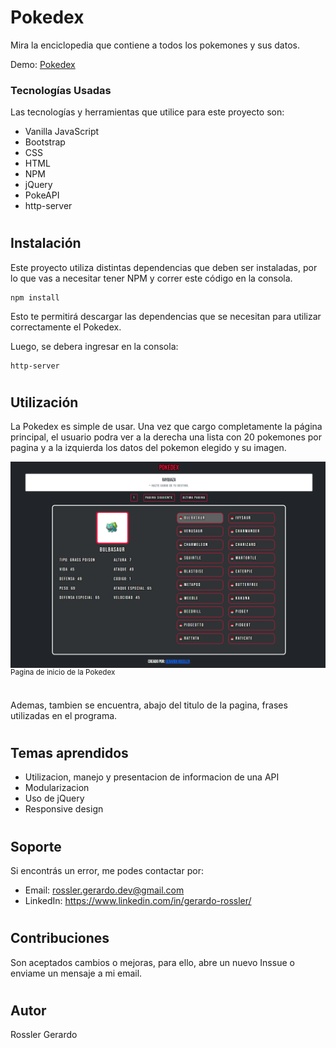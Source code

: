 # Pokedex
 
Mira la enciclopedia que contiene a todos los pokemones y sus datos.


Demo: <a href="https://g-rossler.github.io/Pokedex/">Pokedex</a>

### Tecnologías Usadas

Las tecnologías y herramientas que utilice para este proyecto son:

- Vanilla JavaScript
- Bootstrap
- CSS
- HTML
- NPM
- jQuery
- PokeAPI
- http-server

#

## Instalación

Este proyecto utiliza distintas dependencias que deben ser instaladas, por lo que vas a necesitar tener NPM y correr este código en la consola.

```
npm install
```

Esto te permitirá descargar las dependencias que se necesitan para utilizar correctamente el Pokedex.

Luego, se debera ingresar en la consola:

```
http-server
```



#

## Utilización


La Pokedex es simple de usar. Una vez que cargo completamente la página principal, el usuario podra ver a la derecha una lista con 20 pokemones por pagina y a la izquierda los datos del pokemon elegido y su imagen. 
 
<img  src="https://raw.githubusercontent.com/g-rossler/Pokedex/gh-pages/Img/Readme/Pagina-Principal.png" align="center" alt="Pagina de inicio de la Pokedex">
<sup>Pagina de inicio de la Pokedex</sup>
<br/><br/>

Ademas, tambien se encuentra, abajo del titulo de la pagina, frases utilizadas en el programa.



#

## Temas aprendidos

- Utilizacion, manejo y presentacion de informacion de una API
- Modularizacion
- Uso de jQuery
- Responsive design

#

## Soporte

Si encontrás un error, me podes contactar por:

- Email: rossler.gerardo.dev@gmail.com
- LinkedIn: https://www.linkedin.com/in/gerardo-rossler/

#

## Contribuciones

Son aceptados cambios o mejoras, para ello, abre un nuevo Inssue o enviame un mensaje a mi email.

#

## Autor

Rossler Gerardo

#
 
